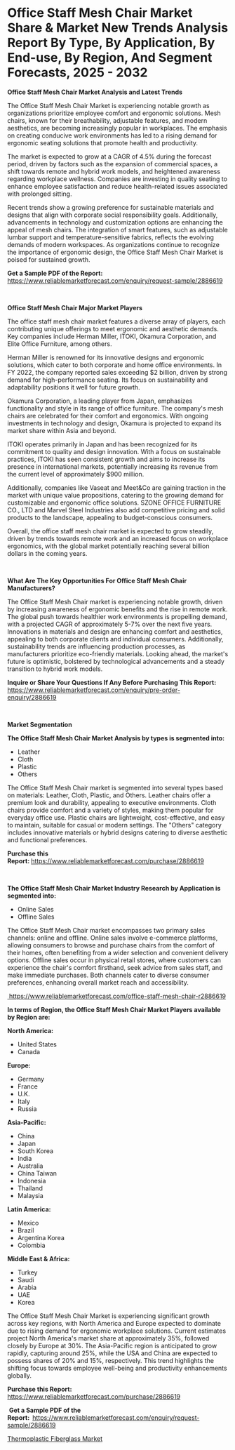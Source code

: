 <p><h1>Office Staff Mesh Chair Market Share & Market New Trends Analysis Report By Type, By Application, By End-use, By Region, And Segment Forecasts, 2025 - 2032</h1></p><p><strong>Office Staff Mesh Chair Market Analysis and Latest Trends</strong></p>
<p><p>The Office Staff Mesh Chair Market is experiencing notable growth as organizations prioritize employee comfort and ergonomic solutions. Mesh chairs, known for their breathability, adjustable features, and modern aesthetics, are becoming increasingly popular in workplaces. The emphasis on creating conducive work environments has led to a rising demand for ergonomic seating solutions that promote health and productivity. </p><p>The market is expected to grow at a CAGR of 4.5% during the forecast period, driven by factors such as the expansion of commercial spaces, a shift towards remote and hybrid work models, and heightened awareness regarding workplace wellness. Companies are investing in quality seating to enhance employee satisfaction and reduce health-related issues associated with prolonged sitting. </p><p>Recent trends show a growing preference for sustainable materials and designs that align with corporate social responsibility goals. Additionally, advancements in technology and customization options are enhancing the appeal of mesh chairs. The integration of smart features, such as adjustable lumbar support and temperature-sensitive fabrics, reflects the evolving demands of modern workspaces. As organizations continue to recognize the importance of ergonomic design, the Office Staff Mesh Chair Market is poised for sustained growth.</p></p>
<p><strong>Get a Sample PDF of the Report:&nbsp;</strong> <a href="https://www.reliablemarketforecast.com/enquiry/request-sample/2886619?utm_campaign=2758&utm_medium=2&utm_source=Github&utm_content=ia&utm_term=13032025&utm_id=office-staff-mesh-chair">https://www.reliablemarketforecast.com/enquiry/request-sample/2886619</a></p>
<p>&nbsp;</p>
<p><strong>Office Staff Mesh Chair Major Market Players</strong></p>
<p><p>The office staff mesh chair market features a diverse array of players, each contributing unique offerings to meet ergonomic and aesthetic demands. Key companies include Herman Miller, ITOKI, Okamura Corporation, and Elite Office Furniture, among others.</p><p>Herman Miller is renowned for its innovative designs and ergonomic solutions, which cater to both corporate and home office environments. In FY 2022, the company reported sales exceeding $2 billion, driven by strong demand for high-performance seating. Its focus on sustainability and adaptability positions it well for future growth.</p><p>Okamura Corporation, a leading player from Japan, emphasizes functionality and style in its range of office furniture. The company's mesh chairs are celebrated for their comfort and ergonomics. With ongoing investments in technology and design, Okamura is projected to expand its market share within Asia and beyond.</p><p>ITOKI operates primarily in Japan and has been recognized for its commitment to quality and design innovation. With a focus on sustainable practices, ITOKI has seen consistent growth and aims to increase its presence in international markets, potentially increasing its revenue from the current level of approximately $900 million.</p><p>Additionally, companies like Vaseat and Meet&Co are gaining traction in the market with unique value propositions, catering to the growing demand for customizable and ergonomic office solutions. SZONE OFFICE FURNITURE CO., LTD and Marvel Steel Industries also add competitive pricing and solid products to the landscape, appealing to budget-conscious consumers.</p><p>Overall, the office staff mesh chair market is expected to grow steadily, driven by trends towards remote work and an increased focus on workplace ergonomics, with the global market potentially reaching several billion dollars in the coming years.</p></p>
<p>&nbsp;</p>
<p><strong>What Are The Key Opportunities For Office Staff Mesh Chair Manufacturers?</strong></p>
<p><p>The Office Staff Mesh Chair market is experiencing notable growth, driven by increasing awareness of ergonomic benefits and the rise in remote work. The global push towards healthier work environments is propelling demand, with a projected CAGR of approximately 5-7% over the next five years. Innovations in materials and design are enhancing comfort and aesthetics, appealing to both corporate clients and individual consumers. Additionally, sustainability trends are influencing production processes, as manufacturers prioritize eco-friendly materials. Looking ahead, the market's future is optimistic, bolstered by technological advancements and a steady transition to hybrid work models.</p></p>
<p><strong>Inquire or Share Your Questions If Any Before Purchasing This Report:</strong> <a href="https://www.reliablemarketforecast.com/enquiry/pre-order-enquiry/2886619?utm_campaign=2758&utm_medium=2&utm_source=Github&utm_content=ia&utm_term=13032025&utm_id=office-staff-mesh-chair">https://www.reliablemarketforecast.com/enquiry/pre-order-enquiry/2886619</a></p>
<p>&nbsp;</p>
<p><strong>Market Segmentation</strong></p>
<p><strong>The Office Staff Mesh Chair Market Analysis by types is segmented into:</strong></p>
<p><ul><li>Leather</li><li>Cloth</li><li>Plastic</li><li>Others</li></ul></p>
<p><p>The Office Staff Mesh Chair market is segmented into several types based on materials: Leather, Cloth, Plastic, and Others. Leather chairs offer a premium look and durability, appealing to executive environments. Cloth chairs provide comfort and a variety of styles, making them popular for everyday office use. Plastic chairs are lightweight, cost-effective, and easy to maintain, suitable for casual or modern settings. The "Others" category includes innovative materials or hybrid designs catering to diverse aesthetic and functional preferences.</p></p>
<p><strong>Purchase this Report:&nbsp;</strong><a href="https://www.reliablemarketforecast.com/purchase/2886619?utm_campaign=2758&utm_medium=2&utm_source=Github&utm_content=ia&utm_term=13032025&utm_id=office-staff-mesh-chair">https://www.reliablemarketforecast.com/purchase/2886619</a></p>
<p>&nbsp;</p>
<p><strong>The Office Staff Mesh Chair Market Industry Research by Application is segmented into:</strong></p>
<p><ul><li>Online Sales</li><li>Offline Sales</li></ul></p>
<p><p>The Office Staff Mesh Chair market encompasses two primary sales channels: online and offline. Online sales involve e-commerce platforms, allowing consumers to browse and purchase chairs from the comfort of their homes, often benefiting from a wider selection and convenient delivery options. Offline sales occur in physical retail stores, where customers can experience the chair's comfort firsthand, seek advice from sales staff, and make immediate purchases. Both channels cater to diverse consumer preferences, enhancing overall market reach and accessibility.</p></p>
<p><a href="https://www.reliablemarketforecast.com/office-staff-mesh-chair-r2886619?utm_campaign=2758&utm_medium=2&utm_source=Github&utm_content=ia&utm_term=13032025&utm_id=office-staff-mesh-chair">&nbsp;https://www.reliablemarketforecast.com/office-staff-mesh-chair-r2886619</a></p>
<p><strong>In terms of Region, the Office Staff Mesh Chair Market Players available by Region are:</strong></p>
<p>
    <p> <strong> North America: </strong>
        <ul>
            <li>United States</li>
            <li>Canada</li>
        </ul>
        </p> 
    <p> <strong> Europe: </strong>
        <ul>
            <li>Germany</li>
            <li>France</li>
            <li>U.K.</li>
            <li>Italy</li>
            <li>Russia</li>
        </ul>
        </p> 
    <p> <strong> Asia-Pacific: </strong>
        <ul>
            <li>China</li>
            <li>Japan</li>
            <li>South Korea</li>
            <li>India</li>
            <li>Australia</li>
            <li>China Taiwan</li>
            <li>Indonesia</li>
            <li>Thailand</li>
            <li>Malaysia</li>
        </ul>
        </p> 
    <p> <strong> Latin America: </strong>
        <ul>
            <li>Mexico</li>
            <li>Brazil</li>
            <li>Argentina Korea</li>
            <li>Colombia</li>
        </ul>
        </p> 
    <p> <strong> Middle East & Africa: </strong>
        <ul>
            <li>Turkey</li>
            <li>Saudi</li>
            <li>Arabia</li>
            <li>UAE</li>
            <li>Korea</li>
        </ul>
    </p>
    </p>
<p><p>The Office Staff Mesh Chair Market is experiencing significant growth across key regions, with North America and Europe expected to dominate due to rising demand for ergonomic workplace solutions. Current estimates project North America's market share at approximately 35%, followed closely by Europe at 30%. The Asia-Pacific region is anticipated to grow rapidly, capturing around 25%, while the USA and China are expected to possess shares of 20% and 15%, respectively. This trend highlights the shifting focus towards employee well-being and productivity enhancements globally.</p></p>
<p><strong>Purchase this Report: </strong><a href="https://www.reliablemarketforecast.com/purchase/2886619?utm_campaign=2758&utm_medium=2&utm_source=Github&utm_content=ia&utm_term=13032025&utm_id=office-staff-mesh-chair">https://www.reliablemarketforecast.com/purchase/2886619</a></p>
<p>&nbsp;<strong>Get a Sample PDF of the Report:&nbsp;&nbsp;</strong><a href="https://www.reliablemarketforecast.com/enquiry/request-sample/2886619?utm_campaign=2758&utm_medium=2&utm_source=Github&utm_content=ia&utm_term=13032025&utm_id=office-staff-mesh-chair">https://www.reliablemarketforecast.com/enquiry/request-sample/2886619</a></p>
<p><strong></strong></p>
<p><p><a href="https://github.com/watzondechao/Market-Research-Report-List-1/blob/main/thermoplastic-fiberglass-market.md?utm_campaign=2758&utm_medium=2&utm_source=Github&utm_content=ia&utm_term=13032025&utm_id=office-staff-mesh-chair">Thermoplastic Fiberglass Market</a></p></p>